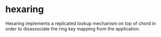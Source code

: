 # hexaring
Hexaring implements a replicated lookup mechanism on top of chord in order to disassociate
the ring key mapping from the application.
